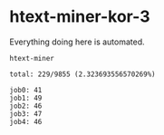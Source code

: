 # htext-miner-kor-3

Everything doing here is automated.

```
htext-miner

total: 229/9855 (2.323693556570269%)

job0: 41
job1: 49
job2: 46
job3: 47
job4: 46
```